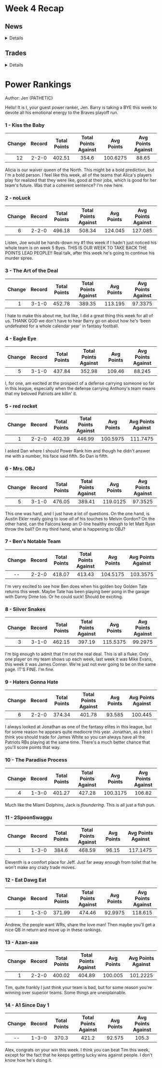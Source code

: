 # Week 4 Recap

## News

<details>

* Everyone who was good is now bad.

* Everyone who was bad is now good.

* The Falcons suck

* The Falcons really suck

* Why do the Falcons suck so much?

</details>

## Trades

<details>

### Trade 1

#### Exchange

| Azan-axe | Haters Gonna Hate |
|:---:|:---:|
| JuJu Smith-Shuster | Carson Wentz |


#### Opinion

Tim was desperate for QB help, and Jonathan obliged.  If JuJu turns it around, both sides got better.  If not, Jonathan gave away a valuable trade piece for a bust.

#### Results

Tim has won 2 games since the trade.  Jonathan has lost 2.  Carson has been a solid QB1/2.  Juju still plays for the Steelers.  So far, Tim is very ahead in this trade.

### Trade 2

#### Exchange

| Silver Snakes | Ben's Notable Team |
|:---:|:---:|
| Stefon Diggs | Larry Fitzgerald |
| Frank Gore |  |
| Indianapolis |  |
#### Opinion

I wish I could say I was surprised.  Jen gave away 2 solid players and what should be an WR1 for an WR3 due to her obsession with short-term results.  Unless Diggs, Gore, and the entire Indianapolis defense die in a plane crash, there is no way this is an even trade.

#### Results

Stefon Diggs had a decent game.  Larry Fitzgerald played like you would expect him to.  Jen already regrets another trade.

</details>

# Power Rankings

Author: Jen (PATHETIC)

Hello! It is I, your guest power ranker, Jen. Barry is taking a BYE this week to devote all his emotional energy to the Braves playoff run.

### 1 - Kiss the Baby

| Change | Record | Total Points | Total Points Against | Avg Points | Avg Points Against |
|:---:|:---:|:---:|:---:|:---:|:---:|
| <img src='https://upload.wikimedia.org/wikipedia/commons/f/fe/Green-Up-Arrow.svg' width='15px'> 12 | 2-2-0 | 402.51 | 354.6 | 100.6275 | 88.65 |

> 

Alicia is our waiver queen of the North. This might be a bold prediction, but I'm a bold person. I feel like this week, all of the teams that Alica's players play for realized that they were like, good at their jobs, which is good for her team's future. Was that a coherent sentence? I'm new here.

### 2 - noLuck

| Change | Record | Total Points | Total Points Against | Avg Points | Avg Points Against |
|:---:|:---:|:---:|:---:|:---:|:---:|
| <img src='https://upload.wikimedia.org/wikipedia/commons/f/fe/Green-Up-Arrow.svg' width='15px'> 6 | 2-2-0 | 496.18 | 508.34 | 124.045 | 127.085 |

> 

Listen, Joe would be hands-down my #1 this week if I hadn't just noticed his whole team is on week 5 Byes. THIS IS OUR WEEK TO TAKE BACK THE POINTS LEAD PEOPLE!! Real talk, after this week he's going to continue his murder spree.

### 3 - The Art of the Deal

| Change | Record | Total Points | Total Points Against | Avg Points | Avg Points Against |
|:---:|:---:|:---:|:---:|:---:|:---:|
| <img src='https://upload.wikimedia.org/wikipedia/commons/6/62/RedDownArrow.svg' width='15px'> 1 | 3-1-0 | 452.78 | 389.35 | 113.195 | 97.3375 |

> 

I hate to make this about me, but like, I did a great thing this week for all of us. THANK GOD we don't have to hear Barry go on about how he's 'been undefeated for a whole calendar year' in fantasy football.

### 4 - Eagle Eye

| Change | Record | Total Points | Total Points Against | Avg Points | Avg Points Against |
|:---:|:---:|:---:|:---:|:---:|:---:|
| <img src='https://upload.wikimedia.org/wikipedia/commons/f/fe/Green-Up-Arrow.svg' width='15px'> 5 | 3-1-0 | 437.84 | 352.98 | 109.46 | 88.245 |

> 

I, for one, am excited at the prospect of a defense carrying someone so far in this league, especially when the defense carrying Anthony's team means that my beloved Patriots are killin' it.

### 5 - red rocket

| Change | Record | Total Points | Total Points Against | Avg Points | Avg Points Against |
|:---:|:---:|:---:|:---:|:---:|:---:|
| <img src='https://upload.wikimedia.org/wikipedia/commons/6/62/RedDownArrow.svg' width='15px'> 1 | 2-2-0 | 402.39 | 446.99 | 100.5975 | 111.7475 |

> 

I asked Dan where I should Power Rank him and though he didn't answer me with a number, his face said fifth. So Dan is fifth.

### 6 - Mrs. OBJ

| Change | Record | Total Points | Total Points Against | Avg Points | Avg Points Against |
|:---:|:---:|:---:|:---:|:---:|:---:|
| <img src='https://upload.wikimedia.org/wikipedia/commons/6/62/RedDownArrow.svg' width='15px'> 5 | 3-1-0 | 476.05 | 389.41 | 119.0125 | 97.3525 |

> 

This one was hard, and I just have a lot of questions. On the one hand, is Austin Ekler really going to lose *all* of his touches to Melvin Gordon? On the other hand, can the Falcons keep an O-line healthy enough to let Matt Ryan throw the ball? On my third hand, what is happening to OBJ?

### 7 - Ben's Notable Team

| Change | Record | Total Points | Total Points Against | Avg Points | Avg Points Against |
|:---:|:---:|:---:|:---:|:---:|:---:|
| -- | 2-2-0 | 418.07 | 413.43 | 104.5175 | 103.3575 |

> 

I'm very excited to see how Ben does when his golden boy Golden Tate returns this week. Maybe Tate has been playing beer pong in the garage with Danny Dime too. Or he could suck! Should be exciting.

### 8 - Silver Snakes

| Change | Record | Total Points | Total Points Against | Avg Points | Avg Points Against |
|:---:|:---:|:---:|:---:|:---:|:---:|
| <img src='https://upload.wikimedia.org/wikipedia/commons/6/62/RedDownArrow.svg' width='15px'> 3 | 3-1-0 | 462.15 | 397.19 | 115.5375 | 99.2975 |

> 

I'm big enough to admit that I'm not the real deal. This is all a fluke. Only one player on my team shows up each week, last week it was Mike Evans, this week it was James Conner. We're just not ever going to be on the same page. IT'S FINE. I'm fine.

### 9 - Haters Gonna Hate

| Change | Record | Total Points | Total Points Against | Avg Points | Avg Points Against |
|:---:|:---:|:---:|:---:|:---:|:---:|
| <img src='https://upload.wikimedia.org/wikipedia/commons/6/62/RedDownArrow.svg' width='15px'> 6 | 2-2-0 | 374.34 | 401.78 | 93.585 | 100.445 |

> 

I always looked at Jonathan as one of the fantasy elites in this league, but for some reason he appears quite mediocre this year. Jonathan, as a test I think you should trade for James White so you can always have all the Patriots RBs playing at the same time. There's a much better chance that you'll score points that way.

### 10 - The Paradise Process

| Change | Record | Total Points | Total Points Against | Avg Points | Avg Points Against |
|:---:|:---:|:---:|:---:|:---:|:---:|
| <img src='https://upload.wikimedia.org/wikipedia/commons/6/62/RedDownArrow.svg' width='15px'> 4 | 1-3-0 | 401.27 | 427.28 | 100.3175 | 106.82 |

> 

Much like the Miami Dolphins, Jack is *floundering*. This is all just a fish pun.

### 11 - 2SpoonSwaggu

| Change | Record | Total Points | Total Points Against | Avg Points | Avg Points Against |
|:---:|:---:|:---:|:---:|:---:|:---:|
| <img src='https://upload.wikimedia.org/wikipedia/commons/6/62/RedDownArrow.svg' width='15px'> 1 | 1-3-0 | 384.6 | 468.59 | 96.15 | 117.1475 |

> 

Eleventh is a comfort place for Jeff. Just far away enough from toilet that he won't make any crazy trade moves.

### 12 - Eat Dawg Eat

| Change | Record | Total Points | Total Points Against | Avg Points | Avg Points Against |
|:---:|:---:|:---:|:---:|:---:|:---:|
| <img src='https://upload.wikimedia.org/wikipedia/commons/6/62/RedDownArrow.svg' width='15px'> 1 | 1-3-0 | 371.99 | 474.46 | 92.9975 | 118.615 |

> 

Andrew, the people want WRs, share the love man! Then maybe you'll get a nice QB in return and move up in these rankings.

### 13 - Azan-axe

| Change | Record | Total Points | Total Points Against | Avg Points | Avg Points Against |
|:---:|:---:|:---:|:---:|:---:|:---:|
| <img src='https://upload.wikimedia.org/wikipedia/commons/6/62/RedDownArrow.svg' width='15px'> 1 | 2-2-0 | 400.02 | 404.89 | 100.005 | 101.2225 |

> 

Tim, quite frankly I just think your team is bad, but for some reason you're winning over superior teams. Some things are unexplainable.

### 14 - A1 Since Day 1

| Change | Record | Total Points | Total Points Against | Avg Points | Avg Points Against |
|:---:|:---:|:---:|:---:|:---:|:---:|
| -- | 1-3-0 | 370.3 | 421.2 | 92.575 | 105.3 |

> 

Alex, congrats on your win this week. I think you can beat Tim this week, except for the fact that he keeps getting lucky wins against people. I don't know how he's doing it.
